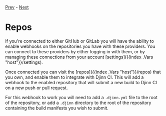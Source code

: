 [Prev](/user/namespaces) - [Next](/user/cron)

# Repos

If you're connected to either GitHub or GitLab you will have the ability to
enable webhooks on the repositories you have with these providers. You can
connect to these providers by either logging in with them, or by managing
these connections from your account [settings]({{index .Vars "host"}}/settings).

Once connected you can visit the [repos]({{index .Vars "host"}}/repos) that you
own, and enable them to integrate with Djinn CI. This will add a webhook to the
enabled repository that will submit a new build to Djinn CI on a new push or
pull request.

For this webhook to work you will need to add a `.djinn.yml` file to the root
of the repository, or add a `.djinn` directory to the root of the repository
containing the build manifests you wish to submit.
